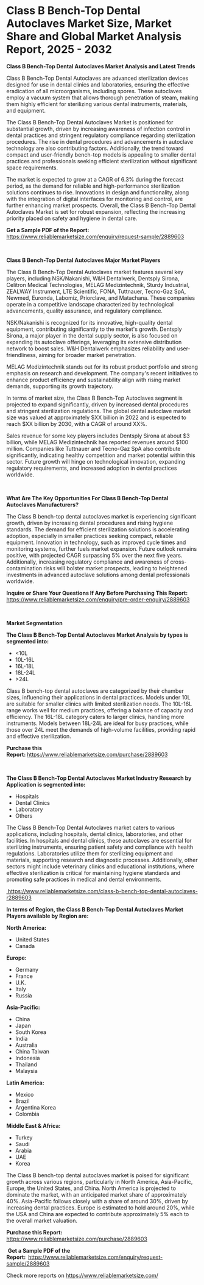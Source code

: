 <p><h1>Class B Bench-Top Dental Autoclaves Market Size, Market Share and Global Market Analysis Report, 2025 - 2032</h1></p><p><strong>Class B Bench-Top Dental Autoclaves Market Analysis and Latest Trends</strong></p>
<p><p>Class B Bench-Top Dental Autoclaves are advanced sterilization devices designed for use in dental clinics and laboratories, ensuring the effective eradication of all microorganisms, including spores. These autoclaves employ a vacuum system that allows thorough penetration of steam, making them highly efficient for sterilizing various dental instruments, materials, and equipment.</p><p>The Class B Bench-Top Dental Autoclaves Market is positioned for substantial growth, driven by increasing awareness of infection control in dental practices and stringent regulatory compliance regarding sterilization procedures. The rise in dental procedures and advancements in autoclave technology are also contributing factors. Additionally, the trend toward compact and user-friendly bench-top models is appealing to smaller dental practices and professionals seeking efficient sterilization without significant space requirements.</p><p>The market is expected to grow at a CAGR of 6.3% during the forecast period, as the demand for reliable and high-performance sterilization solutions continues to rise. Innovations in design and functionality, along with the integration of digital interfaces for monitoring and control, are further enhancing market prospects. Overall, the Class B Bench-Top Dental Autoclaves Market is set for robust expansion, reflecting the increasing priority placed on safety and hygiene in dental care.</p></p>
<p><strong>Get a Sample PDF of the Report:&nbsp;</strong> <a href="https://www.reliablemarketsize.com/enquiry/request-sample/2889603?utm_campaign=2472&utm_medium=2&utm_source=Github&utm_content=ia&utm_term=14032025&utm_id=class-b-bench-top-dental-autoclaves">https://www.reliablemarketsize.com/enquiry/request-sample/2889603</a></p>
<p>&nbsp;</p>
<p><strong>Class B Bench-Top Dental Autoclaves Major Market Players</strong></p>
<p><p>The Class B Bench-Top Dental Autoclaves market features several key players, including NSK/Nakanishi, W&H Dentalwerk, Dentsply Sirona, Celitron Medical Technologies, MELAG Medizintechnik, Sturdy Industrial, ZEALWAY Instrument, LTE Scientific, FONA, Tuttnauer, Tecno-Gaz SpA, Newmed, Euronda, Labomiz, Priorclave, and Matachana. These companies operate in a competitive landscape characterized by technological advancements, quality assurance, and regulatory compliance.</p><p>NSK/Nakanishi is recognized for its innovative, high-quality dental equipment, contributing significantly to the market's growth. Dentsply Sirona, a major player in the dental supply sector, is also focused on expanding its autoclave offerings, leveraging its extensive distribution network to boost sales. W&H Dentalwerk emphasizes reliability and user-friendliness, aiming for broader market penetration.</p><p>MELAG Medizintechnik stands out for its robust product portfolio and strong emphasis on research and development. The company's recent initiatives to enhance product efficiency and sustainability align with rising market demands, supporting its growth trajectory.</p><p>In terms of market size, the Class B Bench-Top Autoclaves segment is projected to expand significantly, driven by increased dental procedures and stringent sterilization regulations. The global dental autoclave market size was valued at approximately $XX billion in 2022 and is expected to reach $XX billion by 2030, with a CAGR of around XX%.</p><p>Sales revenue for some key players includes Dentsply Sirona at about $3 billion, while MELAG Medizintechnik has reported revenues around $100 million. Companies like Tuttnauer and Tecno-Gaz SpA also contribute significantly, indicating healthy competition and market potential within this sector. Future growth will hinge on technological innovation, expanding regulatory requirements, and increased adoption in dental practices worldwide.</p></p>
<p>&nbsp;</p>
<p><strong>What Are The Key Opportunities For Class B Bench-Top Dental Autoclaves Manufacturers?</strong></p>
<p><p>The Class B bench-top dental autoclaves market is experiencing significant growth, driven by increasing dental procedures and rising hygiene standards. The demand for efficient sterilization solutions is accelerating adoption, especially in smaller practices seeking compact, reliable equipment. Innovation in technology, such as improved cycle times and monitoring systems, further fuels market expansion. Future outlook remains positive, with projected CAGR surpassing 5% over the next five years. Additionally, increasing regulatory compliance and awareness of cross-contamination risks will bolster market prospects, leading to heightened investments in advanced autoclave solutions among dental professionals worldwide.</p></p>
<p><strong>Inquire or Share Your Questions If Any Before Purchasing This Report:</strong> <a href="https://www.reliablemarketsize.com/enquiry/pre-order-enquiry/2889603?utm_campaign=2472&utm_medium=2&utm_source=Github&utm_content=ia&utm_term=14032025&utm_id=class-b-bench-top-dental-autoclaves">https://www.reliablemarketsize.com/enquiry/pre-order-enquiry/2889603</a></p>
<p>&nbsp;</p>
<p><strong>Market Segmentation</strong></p>
<p><strong>The Class B Bench-Top Dental Autoclaves Market Analysis by types is segmented into:</strong></p>
<p><ul><li><10L</li><li>10L-16L</li><li>16L-18L</li><li>18L-24L</li><li>>24L</li></ul></p>
<p><p>Class B bench-top dental autoclaves are categorized by their chamber sizes, influencing their applications in dental practices. Models under 10L are suitable for smaller clinics with limited sterilization needs. The 10L-16L range works well for medium practices, offering a balance of capacity and efficiency. The 16L-18L category caters to larger clinics, handling more instruments. Models between 18L-24L are ideal for busy practices, while those over 24L meet the demands of high-volume facilities, providing rapid and effective sterilization.</p></p>
<p><strong>Purchase this Report:&nbsp;</strong><a href="https://www.reliablemarketsize.com/purchase/2889603?utm_campaign=2472&utm_medium=2&utm_source=Github&utm_content=ia&utm_term=14032025&utm_id=class-b-bench-top-dental-autoclaves">https://www.reliablemarketsize.com/purchase/2889603</a></p>
<p>&nbsp;</p>
<p><strong>The Class B Bench-Top Dental Autoclaves Market Industry Research by Application is segmented into:</strong></p>
<p><ul><li>Hospitals</li><li>Dental Clinics</li><li>Laboratory</li><li>Others</li></ul></p>
<p><p>The Class B Bench-Top Dental Autoclaves market caters to various applications, including hospitals, dental clinics, laboratories, and other facilities. In hospitals and dental clinics, these autoclaves are essential for sterilizing instruments, ensuring patient safety and compliance with health regulations. Laboratories utilize them for sterilizing equipment and materials, supporting research and diagnostic processes. Additionally, other sectors might include veterinary clinics and educational institutions, where effective sterilization is critical for maintaining hygiene standards and promoting safe practices in medical and dental environments.</p></p>
<p><a href="https://www.reliablemarketsize.com/class-b-bench-top-dental-autoclaves-r2889603?utm_campaign=2472&utm_medium=2&utm_source=Github&utm_content=ia&utm_term=14032025&utm_id=class-b-bench-top-dental-autoclaves">&nbsp;https://www.reliablemarketsize.com/class-b-bench-top-dental-autoclaves-r2889603</a></p>
<p><strong>In terms of Region, the Class B Bench-Top Dental Autoclaves Market Players available by Region are:</strong></p>
<p>
    <p> <strong> North America: </strong>
        <ul>
            <li>United States</li>
            <li>Canada</li>
        </ul>
        </p> 
    <p> <strong> Europe: </strong>
        <ul>
            <li>Germany</li>
            <li>France</li>
            <li>U.K.</li>
            <li>Italy</li>
            <li>Russia</li>
        </ul>
        </p> 
    <p> <strong> Asia-Pacific: </strong>
        <ul>
            <li>China</li>
            <li>Japan</li>
            <li>South Korea</li>
            <li>India</li>
            <li>Australia</li>
            <li>China Taiwan</li>
            <li>Indonesia</li>
            <li>Thailand</li>
            <li>Malaysia</li>
        </ul>
        </p> 
    <p> <strong> Latin America: </strong>
        <ul>
            <li>Mexico</li>
            <li>Brazil</li>
            <li>Argentina Korea</li>
            <li>Colombia</li>
        </ul>
        </p> 
    <p> <strong> Middle East & Africa: </strong>
        <ul>
            <li>Turkey</li>
            <li>Saudi</li>
            <li>Arabia</li>
            <li>UAE</li>
            <li>Korea</li>
        </ul>
    </p>
    </p>
<p><p>The Class B bench-top dental autoclaves market is poised for significant growth across various regions, particularly in North America, Asia-Pacific, Europe, the United States, and China. North America is projected to dominate the market, with an anticipated market share of approximately 40%. Asia-Pacific follows closely with a share of around 30%, driven by increasing dental practices. Europe is estimated to hold around 20%, while the USA and China are expected to contribute approximately 5% each to the overall market valuation.</p></p>
<p><strong>Purchase this Report: </strong><a href="https://www.reliablemarketsize.com/purchase/2889603?utm_campaign=2472&utm_medium=2&utm_source=Github&utm_content=ia&utm_term=14032025&utm_id=class-b-bench-top-dental-autoclaves">https://www.reliablemarketsize.com/purchase/2889603</a></p>
<p>&nbsp;<strong>Get a Sample PDF of the Report:&nbsp;&nbsp;</strong><a href="https://www.reliablemarketsize.com/enquiry/request-sample/2889603?utm_campaign=2472&utm_medium=2&utm_source=Github&utm_content=ia&utm_term=14032025&utm_id=class-b-bench-top-dental-autoclaves">https://www.reliablemarketsize.com/enquiry/request-sample/2889603</a></p>
<p><strong></strong></p>
<p>Check more reports on <a href="https://www.reliablemarketsize.com/?utm_campaign=2472&utm_medium=2&utm_source=Github&utm_content=ia&utm_term=14032025&utm_id=class-b-bench-top-dental-autoclaves">https://www.reliablemarketsize.com/</a></p>